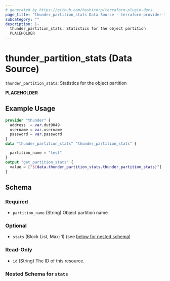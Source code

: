 ```yaml
---
# generated by https://github.com/hashicorp/terraform-plugin-docs
page_title: "thunder_partition_stats Data Source - terraform-provider-thunder"
subcategory: ""
description: |-
  thunder_partition_stats: Statistics for the object partition
  PLACEHOLDER
---
```


# thunder_partition_stats (Data Source)

`thunder_partition_stats`: Statistics for the object partition

__PLACEHOLDER__

## Example Usage

```terraform
provider "thunder" {
  address  = var.dut9049
  username = var.username
  password = var.password
}
data "thunder_partition_stats" "thunder_partition_stats" {

  partition_name = "test"
}
output "get_partition_stats" {
  value = ["${data.thunder_partition_stats.thunder_partition_stats}"]
}
```

<!-- schema generated by tfplugindocs -->
## Schema

### Required

- `partition_name` (String) Object partition name

### Optional

- `stats` (Block List, Max: 1) (see [below for nested schema](#nestedblock--stats))

### Read-Only

- `id` (String) The ID of this resource.

<a id="nestedblock--stats"></a>
### Nested Schema for `stats`


